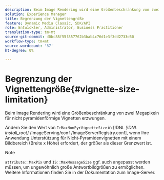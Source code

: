 ```yaml
---
description: Beim Image Rendering wird eine Größenbeschränkung von zwei Megapixeln für nicht pyramidenförmige Vignetten erzwungen.
solution: Experience Manager
title: Begrenzung der Vignettengröße
feature: Dynamic Media Classic, SDK/API
role: Entwickler, Administrator, Business Practitioner
translation-type: tm+mt
source-git-commit: d0bc88f55f857762b3bab4c76d1e3f3dd2733d60
workflow-type: tm+mt
source-wordcount: '87'
ht-degree: 0%

---
```



# Begrenzung der Vignettengröße{#vignette-size-limitation}

Beim Image Rendering wird eine Größenbeschränkung von zwei Megapixeln für nicht pyramidenförmige Vignetten erzwungen.

Ändern Sie den Wert von `IrMaxNonPyrVignetteSize` in [!DNL *[!DNL install_root]* /ImageServing/conf /ImageServerRegistry.conf], wenn Ihre Anwendung Unterstützung für Nicht-Pyramidenvignetten mit einem Bildbereich (Breite x Höhe) erfordert, der größer als dieser Grenzwert ist.

>[!NOTE]
>
>`attribute::MaxPix` und  `IS::MaxMessageSize` ggf. auch angepasst werden müssen, um ungewöhnlich große Antwortbildgrößen zu ermöglichen. Weitere Informationen finden Sie in der Dokumentation zum Image-Server.


